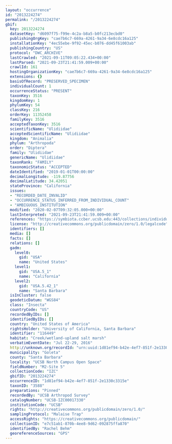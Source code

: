 ```yaml
---
layout: "occurrence"
id: "2013224274"
permalink: "/2013224274"
gbif:
  key: 2013224274
  datasetKey: "d6097f75-f99e-4c2a-b8a5-b0fc213ecbd0"
  publishingOrgKey: "cae7b6c7-669a-4261-9a34-6e8cdc16a125"
  installationKey: "4ec55ebe-9f92-45ec-b076-dd45f61003ab"
  publishingCountry: "US"
  protocol: "DWC_ARCHIVE"
  lastCrawled: "2021-09-11T09:05:22.434+00:00"
  lastParsed: "2021-09-23T21:41:59.009+00:00"
  crawlId: 161
  hostingOrganizationKey: "cae7b6c7-669a-4261-9a34-6e8cdc16a125"
  extensions: {}
  basisOfRecord: "PRESERVED_SPECIMEN"
  individualCount: 1
  occurrenceStatus: "PRESENT"
  taxonKey: 3516
  kingdomKey: 1
  phylumKey: 54
  classKey: 216
  orderKey: 11352458
  familyKey: 3516
  acceptedTaxonKey: 3516
  scientificName: "Ulidiidae"
  acceptedScientificName: "Ulidiidae"
  kingdom: "Animalia"
  phylum: "Arthropoda"
  order: "Diptera"
  family: "Ulidiidae"
  genericName: "Ulidiidae"
  taxonRank: "FAMILY"
  taxonomicStatus: "ACCEPTED"
  dateIdentified: "2019-01-01T00:00:00"
  decimalLongitude: -119.87756
  decimalLatitude: 34.42051
  stateProvince: "California"
  issues:
  - "RECORDED_DATE_INVALID"
  - "OCCURRENCE_STATUS_INFERRED_FROM_INDIVIDUAL_COUNT"
  - "AMBIGUOUS_INSTITUTION"
  modified: "2020-02-07T09:32:05.000+00:00"
  lastInterpreted: "2021-09-23T21:41:59.009+00:00"
  references: "https://symbiota.ccber.ucsb.edu:443/collections/individual/index.php?occid=116449"
  license: "http://creativecommons.org/publicdomain/zero/1.0/legalcode"
  identifiers: []
  media: []
  facts: []
  relations: []
  gadm:
    level0:
      gid: "USA"
      name: "United States"
    level1:
      gid: "USA.5_1"
      name: "California"
    level2:
      gid: "USA.5.42_1"
      name: "Santa Barbara"
  isInCluster: false
  geodeticDatum: "WGS84"
  class: "Insecta"
  countryCode: "US"
  recordedByIDs: []
  identifiedByIDs: []
  country: "United States of America"
  rightsHolder: "University of California, Santa Barbara"
  identifier: "116449"
  habitat: "Creek/wetland-upland salt marsh"
  verbatimEventDate: "Jul 22-29, 2016"
  http://unknown.org/recordId: "urn:uuid:1d81ef94-b42e-4ef7-851f-2e1330c3315e"
  municipality: "Goleta"
  county: "Santa Barbara"
  locality: "UCSB North Campus Open Space"
  fieldNumber: "M2-Site 5"
  collectionCode: "IZC"
  gbifID: "2013224274"
  occurrenceID: "1d81ef94-b42e-4ef7-851f-2e1330c3315e"
  taxonID: "3588"
  preparations: "Pinned"
  recordedBy: "UCSB Arthropod Survey"
  catalogNumber: "UCSB-IZC00017330"
  institutionCode: "UCSB"
  rights: "http://creativecommons.org/publicdomain/zero/1.0/"
  samplingProtocol: "Malaise Trap"
  accessRights: "https://creativecommons.org/publicdomain/"
  collectionID: "e7c51ab1-870b-4ee8-9d62-092875ffa870"
  identifiedBy: "Rachel Behm"
  georeferenceSources: "GPS"
---
```

